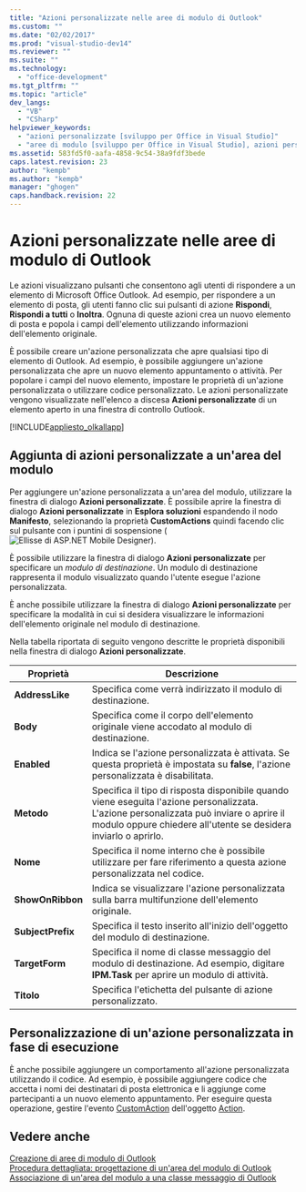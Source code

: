 ```yaml
---
title: "Azioni personalizzate nelle aree di modulo di Outlook"
ms.custom: ""
ms.date: "02/02/2017"
ms.prod: "visual-studio-dev14"
ms.reviewer: ""
ms.suite: ""
ms.technology: 
  - "office-development"
ms.tgt_pltfrm: ""
ms.topic: "article"
dev_langs: 
  - "VB"
  - "CSharp"
helpviewer_keywords: 
  - "azioni personalizzate [sviluppo per Office in Visual Studio]"
  - "aree di modulo [sviluppo per Office in Visual Studio], azioni personalizzate"
ms.assetid: 583fd5f0-aafa-4858-9c54-38a9fdf3bede
caps.latest.revision: 23
author: "kempb"
ms.author: "kempb"
manager: "ghogen"
caps.handback.revision: 22
---
```

# Azioni personalizzate nelle aree di modulo di Outlook
  Le azioni visualizzano pulsanti che consentono agli utenti di rispondere a un elemento di Microsoft Office Outlook.  Ad esempio, per rispondere a un elemento di posta, gli utenti fanno clic sui pulsanti di azione **Rispondi**, **Rispondi a tutti** o **Inoltra**.  Ognuna di queste azioni crea un nuovo elemento di posta e popola i campi dell'elemento utilizzando informazioni dell'elemento originale.  
  
 È possibile creare un'azione personalizzata che apre qualsiasi tipo di elemento di Outlook.  Ad esempio, è possibile aggiungere un'azione personalizzata che apre un nuovo elemento appuntamento o attività.  Per popolare i campi del nuovo elemento, impostare le proprietà di un'azione personalizzata o utilizzare codice personalizzato.  Le azioni personalizzate vengono visualizzate nell'elenco a discesa **Azioni personalizzate** di un elemento aperto in una finestra di controllo Outlook.  
  
 [!INCLUDE[appliesto_olkallapp](../vsto/includes/appliesto-olkallapp-md.md)]  
  
## Aggiunta di azioni personalizzate a un'area del modulo  
 Per aggiungere un'azione personalizzata a un'area del modulo, utilizzare la finestra di dialogo **Azioni personalizzate**.  È possibile aprire la finestra di dialogo **Azioni personalizzate** in **Esplora soluzioni** espandendo il nodo **Manifesto**, selezionando la proprietà **CustomActions** quindi facendo clic sul pulsante con i puntini di sospensione \(![Ellisse di ASP.NET Mobile Designer](~/sharepoint/media/mwellipsis.gif "Ellisse di ASP.NET Mobile Designer")\).  
  
 È possibile utilizzare la finestra di dialogo **Azioni personalizzate** per specificare un *modulo di destinazione*.  Un modulo di destinazione rappresenta il modulo visualizzato quando l'utente esegue l'azione personalizzata.  
  
 È anche possibile utilizzare la finestra di dialogo **Azioni personalizzate** per specificare la modalità in cui si desidera visualizzare le informazioni dell'elemento originale nel modulo di destinazione.  
  
 Nella tabella riportata di seguito vengono descritte le proprietà disponibili nella finestra di dialogo **Azioni personalizzate**.  
  
|Proprietà|Descrizione|  
|---------------|-----------------|  
|**AddressLike**|Specifica come verrà indirizzato il modulo di destinazione.|  
|**Body**|Specifica come il corpo dell'elemento originale viene accodato al modulo di destinazione.|  
|**Enabled**|Indica se l'azione personalizzata è attivata.  Se questa proprietà è impostata su **false**, l'azione personalizzata è disabilitata.|  
|**Metodo**|Specifica il tipo di risposta disponibile quando viene eseguita l'azione personalizzata.  L'azione personalizzata può inviare o aprire il modulo oppure chiedere all'utente se desidera inviarlo o aprirlo.|  
|**Nome**|Specifica il nome interno che è possibile utilizzare per fare riferimento a questa azione personalizzata nel codice.|  
|**ShowOnRibbon**|Indica se visualizzare l'azione personalizzata sulla barra multifunzione dell'elemento originale.|  
|**SubjectPrefix**|Specifica il testo inserito all'inizio dell'oggetto del modulo di destinazione.|  
|**TargetForm**|Specifica il nome di classe messaggio del modulo di destinazione.  Ad esempio, digitare **IPM.Task** per aprire un modulo di attività.|  
|**Titolo**|Specifica l'etichetta del pulsante di azione personalizzato.|  
  
## Personalizzazione di un'azione personalizzata in fase di esecuzione  
 È anche possibile aggiungere un comportamento all'azione personalizzata utilizzando il codice.  Ad esempio, è possibile aggiungere codice che accetta i nomi dei destinatari di posta elettronica e li aggiunge come partecipanti a un nuovo elemento appuntamento.  Per eseguire questa operazione, gestire l'evento [CustomAction](HV05247448) dell'oggetto [Action](HV05247650).  
  
## Vedere anche  
 [Creazione di aree di modulo di Outlook](../vsto/creating-outlook-form-regions.md)   
 [Procedura dettagliata: progettazione di un'area del modulo di Outlook](../vsto/walkthrough-designing-an-outlook-form-region.md)   
 [Associazione di un'area del modulo a una classe messaggio di Outlook](../vsto/associating-a-form-region-with-an-outlook-message-class.md)  
  
  